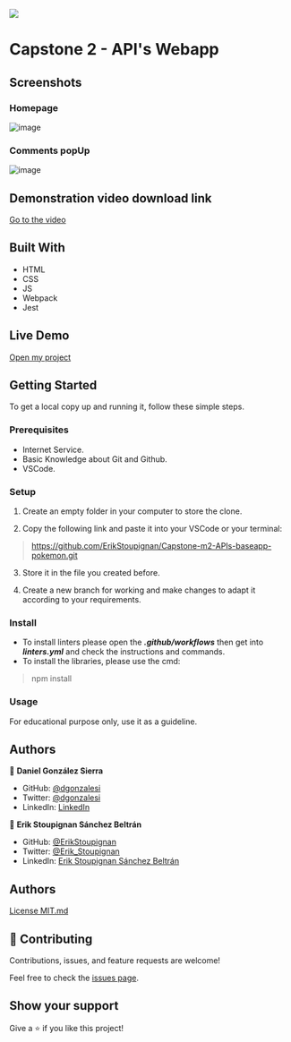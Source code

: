 ![](https://img.shields.io/badge/Microverse-blueviolet)

# Capstone 2 - API's Webapp 

## Screenshots

### Homepage
![image](https://user-images.githubusercontent.com/106561762/188058792-77f92e27-a2b6-408a-a74e-03684db4912f.png)

### Comments popUp
![image](https://user-images.githubusercontent.com/106561762/188058998-a0272764-a998-4323-bb36-bbd3d57642dc.png)

## Demonstration video download link 

<a href="https://drive.google.com/file/d/1xemP2WHQq9O1tdSDDeZbjstXs0efAo5r/view?usp=sharing">Go to the video</a>

## Built With

- HTML
- CSS
- JS
- Webpack
- Jest

## Live Demo

<a href="#">Open my project</a>

## Getting Started

To get a local copy up and running it, follow these simple steps.

### Prerequisites

- Internet Service.
- Basic Knowledge about Git and Github.
- VSCode.

### Setup

1. Create an empty folder in your computer to store the clone.

2. Copy the following link and paste it into your VSCode or your terminal:

> https://github.com/ErikStoupignan/Capstone-m2-APIs-baseapp-pokemon.git

3. Store it in the file you created before.

4. Create a new branch for working and make changes to adapt it according to your requirements.

### Install

- To install linters please open the ***.github/workflows*** then get into ***linters.yml*** and check the instructions and commands.
- To install the libraries, please use the cmd: 
> npm install

### Usage

For educational purpose only, use it as a guideline.

## Authors

👤 **Daniel González Sierra**

- GitHub: [@dgonzalesi](https://github.com/dgonzalesi/)
- Twitter: [@dgonzalesi](https://twitter.com/dgonzalesi/)
- LinkedIn: [LinkedIn](https://www.linkedin.com/in/daniel-g-sierra-60472719/)

👤 **Erik Stoupignan Sánchez Beltrán**

- GitHub: [@ErikStoupignan](https://github.com/ErikStoupignan)
- Twitter: [@Erik_Stoupignan](https://twitter.com/Erik_Stoupignan)
- LinkedIn: [Erik Stoupignan Sánchez Beltrán](https://www.linkedin.com/in/erik-s%C3%A1nchez-beltr%C3%A1n-393180238/)

## Authors
<a href="MIT.md">License MIT.md</a>

## 🤝 Contributing

Contributions, issues, and feature requests are welcome!

Feel free to check the [issues page](../../issues/).

## Show your support

Give a ⭐️ if you like this project!


